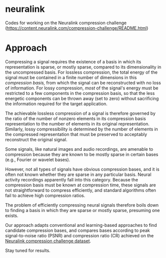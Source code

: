 # neuralink
Codes for working on the Neuralink compression challenge (https://content.neuralink.com/compression-challenge/README.html)

# Approach
Compressing a signal requires the existence of a basis in which its representation is sparse, or mostly sparse, compared to its dimensionality in the uncompressed basis. For lossless compression, the total energy of the signal must be contained in a finite number of dimensions in this *compression basis,* from which the signal can be reconstructed with no loss of information. For lossy compression, *most* of the signal's energy must be restricted to a few components in the compression basis, so that the less energetic components can be thrown away (set to zero) without sacrificing the information required for the target application.

The achievable lossless compression of a signal is therefore governed by the ratio of the number of nonzero elements in its compression basis representation to the number of elements in its original representation. Similarly, lossy compressibility is determined by the number of elements in the compressed representation that must be preserved to acceptably reconstruct the original signal. 

Some signals, like natural images and audio recordings, are amenable to compression because they are known to be mostly sparse in certain bases (e.g., Fourier or wavelet bases). 

However, not all types of signals have obvious compression bases, and it is often not known whether they are sparse in any particular basis. Neural activity recordings apparently fall into this category. Because the compression basis must be known at compression time, these signals are not straightforward to compress efficiently, and standard algorithms often fail to achieve high compression ratios.

The problem of efficiently compressing neural signals therefore boils down to finding a basis in which they are sparse or mostly sparse, presuming one exists.

Our approach adapts conventional and learning-based approaches to find candidate compression bases, and compares bases according to peak signal-to-noise ratio (PSNR) and compression ratio (CR) achieved on the [Neuralink compression challenge dataset](https://content.neuralink.com/compression-challenge/README.html).

Stay tuned for results. 